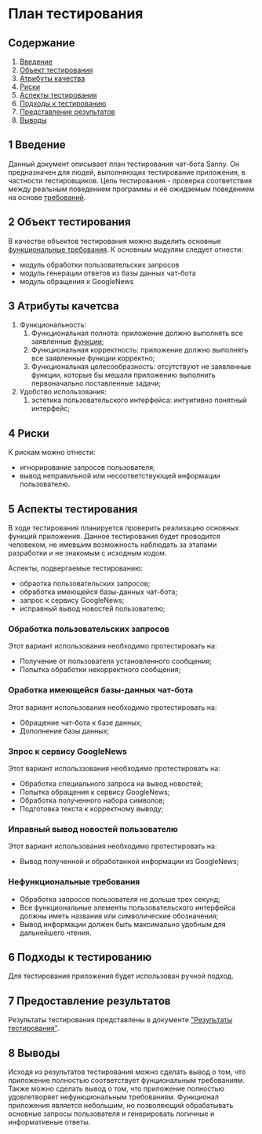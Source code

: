 # План тестирования

## Содержание
1. [Введение](#introduction)
2. [Объект тестирования](#items)
3. [Атрибуты качества](#quality)
4. [Риски](#risks)
5. [Аспекты тестирования](#features)
6. [Подходы к тестированию](#approach)
7. [Представление результатов](#pass)
8. [Выводы](#conclusion)

## 1 Введение <a name = "#introduction"></a>

Данный документ описывает план тестирования чат-бота Sanny. Он предназначен для людей, выполняющих тестирование приложения, в частности тестировщиков. Цель тестирования - проверка соответствия между реальным поведением программы и её ожидаемым поведением на основе [требований](../SRS_ru.md).

## 2 Объект тестирования <a name = "#items"></a>

В качестве объектов тестирования можно выделить основные [функциональные требования](../SRS_ru.md). К основным модулям следует отнести:
* модуль обработки пользовательских запросов
* модуль генерации ответов из базы данных чат-бота
* модуль обращения к GoogleNews

## 3 Атрибуты качетсва <a name = "#quality"></a>

1. Функциональность:
   1. Функциональная полнота: приложение должно выполнять все заявленные [функции](../SRS_ru.md);
   2. Функциональная корректность: приложение должно выполнять все заявленные функции корректно;
   3. Функциональная целесообразность: отсутствуют не заявленные функции, которые бы мешали приложению выполнить первоначально поставленные задачи;
2. Удобство использования:
   1. эстетика пользовательского интерфейса: интуитивно понятный интерфейс;

## 4 Риски <a name = "#risks"></a>

К рискам можно отнести:
* игнорирование запросов пользователя;
* вывод неправильной или несоответствующей информации пользователю.

## 5 Аспекты тестирования <a name = "#approach"></a>

В ходе тестирования планируется проверить реализацию основных функций приложения. Данное тестирования будет проводится человеком, не имевшим возможность наблюдать за этапами разработки и не знакомым с исходным кодом.

Аспекты, подвергаемые тестированию:
* обраотка пользовательских запросов;
* обработка имеющейся базы-данных чат-бота;
* запрос к сервису GoogleNews;
* исправный вывод новостей пользователю;

### Обработка пользовательских запросов
Этот вариант использования необходимо протестировать на:
* Получение от пользователя установленного сообщения;
* Попытка обработки некорректного сообщения;

### Оработка имеющейся базы-данных чат-бота
Этот вариант использования необходимо протестировать на:
* Обращение чат-бота к базе данных;
* Дополнение базы данных;

### Зпрос к сервису GoogleNews
Этот вариант использзования необходимо протестировать на:
* Обработка специального запроса на вывод новостей;
* Попытка обращения к сервису GoogleNews;
* Обработка полученного набора символов;
* Подготовка текста к корректному выводу;

### Иправный вывод новостей пользователю
Этот вариант использования необходимо протестировать на:
* Вывод полученной и обработанной информации из GoogleNews;

### Нефункциональные требования
* Обработка запросов пользователя не дольше трех секунд;
* Все функциональные элементы пользовательского интерфейса должны иметь названия или символические обозначения;
* Вывод информации должен быть максимально удобным для дальнейшего чтения.

## 6 Подходы к тестированию <a name = "approach"></a>

Для тестирования приложения будет использован ручной подход.

## 7 Предоставление результатов <a name = "pass"></a>

Результаты тестирования представлены в документе ["Результаты тестирования"](./Testing_results.md).

## 8 Выводы <a name = "conclusion"></a>

Исходя из результатов тестирования можно сделать вывод о том, что приложение полностью соответствует фунциональным требованиям. Также можно сделать вывод о том, что приложение полностью удовлетворяет нефункциональным требованиям. Функционал приложения является небольшим, но позволяющий обрабатывать основные запросы пользователя и генерировать логичные и информативные ответы.
